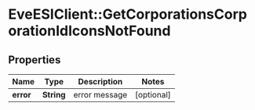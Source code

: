 # EveESIClient::GetCorporationsCorporationIdIconsNotFound

## Properties
Name | Type | Description | Notes
------------ | ------------- | ------------- | -------------
**error** | **String** | error message | [optional] 


